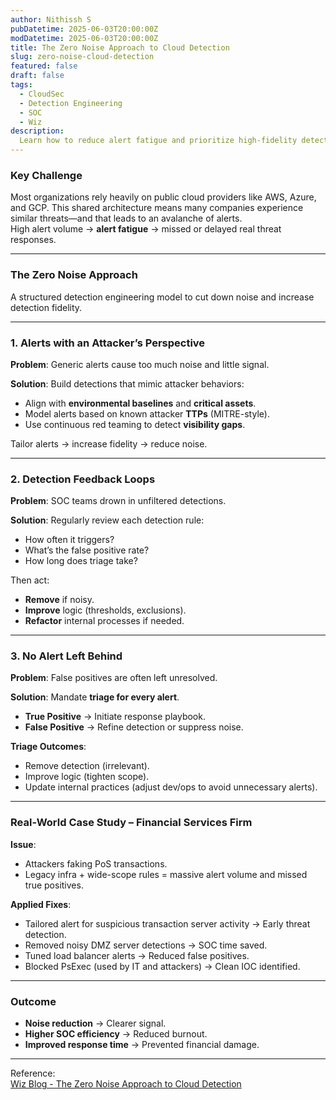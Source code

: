 ```yaml
---
author: Nithissh S
pubDatetime: 2025-06-03T20:00:00Z
modDatetime: 2025-06-03T20:00:00Z
title: The Zero Noise Approach to Cloud Detection
slug: zero-noise-cloud-detection
featured: false
draft: false
tags:
  - CloudSec
  - Detection Engineering
  - SOC
  - Wiz
description:
  Learn how to reduce alert fatigue and prioritize high-fidelity detections using Wiz's Zero Noise Approach. Tailor alerts, implement feedback loops, and ensure outcome-based triaging for real-world SOC efficiency.
---
```


### Key Challenge

Most organizations rely heavily on public cloud providers like AWS, Azure, and GCP. This shared architecture means many companies experience similar threats—and that leads to an avalanche of alerts.  
High alert volume → **alert fatigue** → missed or delayed real threat responses.

---

### The Zero Noise Approach

A structured detection engineering model to cut down noise and increase detection fidelity.

---

### 1. Alerts with an Attacker’s Perspective

**Problem**: Generic alerts cause too much noise and little signal.

**Solution**: Build detections that mimic attacker behaviors:

- Align with **environmental baselines** and **critical assets**.
- Model alerts based on known attacker **TTPs** (MITRE-style).
- Use continuous red teaming to detect **visibility gaps**.
  
Tailor alerts → increase fidelity → reduce noise.

---

### 2. Detection Feedback Loops

**Problem**: SOC teams drown in unfiltered detections.

**Solution**: Regularly review each detection rule:

- How often it triggers?
- What’s the false positive rate?
- How long does triage take?

Then act:
- **Remove** if noisy.
- **Improve** logic (thresholds, exclusions).
- **Refactor** internal processes if needed.

---

### 3. No Alert Left Behind

**Problem**: False positives are often left unresolved.

**Solution**: Mandate **triage for every alert**.

- **True Positive** → Initiate response playbook.
- **False Positive** → Refine detection or suppress noise.

**Triage Outcomes**:
- Remove detection (irrelevant).
- Improve logic (tighten scope).
- Update internal practices (adjust dev/ops to avoid unnecessary alerts).

---

### Real-World Case Study – Financial Services Firm

**Issue**:
- Attackers faking PoS transactions.
- Legacy infra + wide-scope rules = massive alert volume and missed true positives.

**Applied Fixes**:
- Tailored alert for suspicious transaction server activity → Early threat detection.
- Removed noisy DMZ server detections → SOC time saved.
- Tuned load balancer alerts → Reduced false positives.
- Blocked PsExec (used by IT and attackers) → Clean IOC identified.

---

### Outcome

- **Noise reduction** → Clearer signal.
- **Higher SOC efficiency** → Reduced burnout.
- **Improved response time** → Prevented financial damage.

---

Reference:  
[Wiz Blog - The Zero Noise Approach to Cloud Detection](https://www.wiz.io/blog/the-zero-noise-approach-to-cloud-detection?utm_source=cloudseclist.com&utm_medium=referral&utm_campaign=CloudSecList-issue-279)